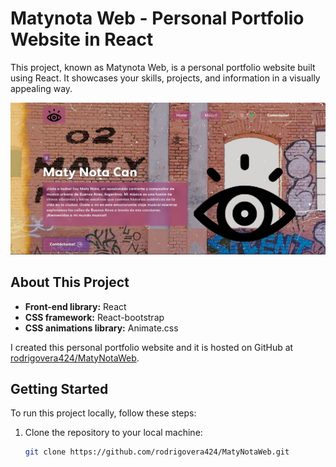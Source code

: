 # Matynota Web - Personal Portfolio Website in React

This project, known as Matynota Web, is a personal portfolio website built using React. It showcases your skills, projects, and information in a visually appealing way.

![Screenshot](https://github.com/rodrigovera424/MatyNotaWeb/blob/main/src/assets/img/captura.jpg)


## About This Project

- **Front-end library:** React
- **CSS framework:** React-bootstrap
- **CSS animations library:** Animate.css

I created this personal portfolio website and it is hosted on GitHub at [rodrigovera424/MatyNotaWeb](https://github.com/rodrigovera424/MatyNotaWeb).

## Getting Started

To run this project locally, follow these steps:

1. Clone the repository to your local machine:

   ```bash
   git clone https://github.com/rodrigovera424/MatyNotaWeb.git
   ```
